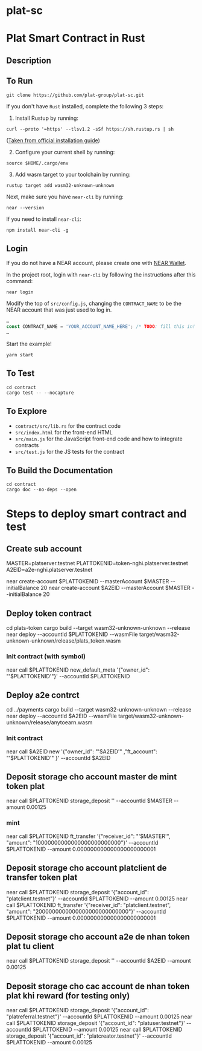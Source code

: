 # plat-sc

Plat Smart Contract in Rust
=================================


## Description



## To Run

```
git clone https://github.com/plat-group/plat-sc.git
```


If you don't have `Rust` installed, complete the following 3 steps:

1) Install Rustup by running:

```
curl --proto '=https' --tlsv1.2 -sSf https://sh.rustup.rs | sh
```

([Taken from official installation guide](https://www.rust-lang.org/tools/install))

2) Configure your current shell by running:

```
source $HOME/.cargo/env
```

3) Add wasm target to your toolchain by running:

```
rustup target add wasm32-unknown-unknown
```

Next, make sure you have `near-cli` by running:

```
near --version
```

If you need to install `near-cli`:

```
npm install near-cli -g
```

## Login
If you do not have a NEAR account, please create one with [NEAR Wallet](https://wallet.testnet.near.org).

In the project root, login with `near-cli` by following the instructions after this command:

```
near login
```

Modify the top of `src/config.js`, changing the `CONTRACT_NAME` to be the NEAR account that was just used to log in.

```javascript
…
const CONTRACT_NAME = 'YOUR_ACCOUNT_NAME_HERE'; /* TODO: fill this in! */
…
```

Start the example!

```
yarn start
```

## To Test

```
cd contract
cargo test -- --nocapture
```

## To Explore

- `contract/src/lib.rs` for the contract code
- `src/index.html` for the front-end HTML
- `src/main.js` for the JavaScript front-end code and how to integrate contracts
- `src/test.js` for the JS tests for the contract

## To Build the Documentation

```
cd contract
cargo doc --no-deps --open
```


# Steps to deploy smart contract and test

## Create sub account
MASTER=platserver.testnet
PLATTOKENID=token-nghi.platserver.testnet
A2EID=a2e-nghi.platserver.testnet

near create-account $PLATTOKENID --masterAccount $MASTER --initialBalance 20
near create-account $A2EID --masterAccount $MASTER --initialBalance 20

## Deploy token contract
cd plats-token
cargo build --target wasm32-unknown-unknown --release
near deploy --accountId $PLATTOKENID --wasmFile target/wasm32-unknown-unknown/release/plats_token.wasm

### Init contract (with symbol)
near call $PLATTOKENID new_default_meta '{"owner_id": "'$PLATTOKENID'"}' --accountId $PLATTOKENID

## Deploy a2e contrct
cd ../payments
cargo build --target wasm32-unknown-unknown --release
near deploy --accountId $A2EID --wasmFile target/wasm32-unknown-unknown/release/anytoearn.wasm

### Init contract
near call $A2EID new '{"owner_id": "'$A2EID'" ,"ft_account": "'$PLATTOKENID'" }' --accountId $A2EID

## Deposit storage cho account master de mint token plat
near call $PLATTOKENID storage_deposit '' --accountId $MASTER --amount 0.00125
### mint
near call $PLATTOKENID ft_transfer '{"receiver_id": "'$MASTER'", "amount": "10000000000000000000000000"}' --accountId $PLATTOKENID --amount 0.000000000000000000000001

## Deposit storage cho account platclient de transfer token plat
near call $PLATTOKENID storage_deposit '{"account_id": "platclient.testnet"}' --accountId $PLATTOKENID --amount 0.00125
near call $PLATTOKENID ft_transfer '{"receiver_id": "platclient.testnet", "amount": "2000000000000000000000000000"}' --accountId $PLATTOKENID --amount 0.000000000000000000000001

## Deposit storage cho account a2e de nhan token plat tu client
near call $PLATTOKENID storage_deposit '' --accountId $A2EID --amount 0.00125


## Deposit storage cho cac account de nhan token plat khi reward (for testing only)
near call $PLATTOKENID storage_deposit '{"account_id": "platreferral.testnet"}' --accountId $PLATTOKENID --amount 0.00125
near call $PLATTOKENID storage_deposit '{"account_id": "platuser.testnet"}' --accountId $PLATTOKENID --amount 0.00125
near call $PLATTOKENID storage_deposit '{"account_id": "platcreator.testnet"}' --accountId $PLATTOKENID --amount 0.00125